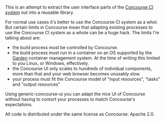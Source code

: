 This is an attempt to extract the user interface parts of the [Concourse CI
system](http://www.concourse.ci/) out into a reusable library.

For normal use cases it's better to use the Concourse CI system as a
whol. But certain limits in Concourse mean that adapting existing processes to
use the Concourse CI system as a whole can be a huge hack. The limits I'm
talking about are:

  - the build process must be controlled by Concourse.
  - the build process must run in a container on an OS supported by the
    [Garden](https://github.com/cloudfoundry-incubator/garden) container
    management system. At the time of writing this limited to you Linux,
    or Windows, effectively.
  - the Concourse UI only scales to hundreds of individual components,
    more than that and your web browser becomes unusably slow.
  - your process must fit the Concourse model of "input resources", "tasks"
    and "output resources"

Using generic-concourse-ui you can adapt the nice UI of Concourse without
having to contort your processes to match Concourse's expectations.

All code is distributed under the same license as Concourse: Apache 2.0.
